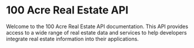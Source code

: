 # 100 Acre Real Estate API

Welcome to the 100 Acre Real Estate API documentation.
This API provides access to a wide range of real estate data and services to help developers integrate real estate information into their applications.
